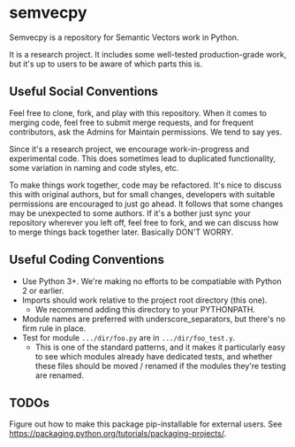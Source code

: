 # semvecpy 

Semvecpy is a repository for Semantic Vectors work in Python.

It is a research project. It includes some well-tested production-grade work, but it's up to
users to be aware of which parts this is.

## Useful Social Conventions

Feel free to clone, fork, and play with this repository. When it comes to merging code,
feel free to submit merge requests, and for frequent contributors, ask the Admins for
Maintain permissions. We tend to say yes.

Since it's a research project, we encourage work-in-progress and experimental code. 
This does sometimes lead to duplicated functionality, some variation in naming and code styles,
etc. 

To make things work together, code may be refactored. It's nice to discuss this with original 
authors, but for small changes, developers with suitable permissions are encouraged to just
go ahead. It follows that some changes may be unexpected to some authors. If 
it's a bother just sync your repository wherever you left off, feel free to fork, and we can 
discuss how to merge things back together later. Basically DON'T WORRY.

## Useful Coding Conventions

* Use Python 3+. We're making no efforts to be compatiable with Python 2 or earlier. 
* Imports should work relative to the project root directory (this one).
  * We recommend adding this directory to your PYTHONPATH.
* Module names are preferred with underscore_separators, but there's no firm rule in place.
* Test for module `.../dir/foo.py` are in `.../dir/foo_test.y`.
  * This is one of the standard patterns, and it makes it particularly easy to see which modules
  already have dedicated tests, and whether these files should be moved / renamed if the modules
  they're testing are renamed.
  
## TODOs

Figure out how to make this package pip-installable for external users.
See https://packaging.python.org/tutorials/packaging-projects/.
